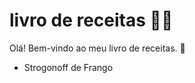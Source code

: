 # livro de receitas :man_cook:



Olá! Bem-vindo ao meu livro de receitas. :cake:

- Strogonoff de Frango



